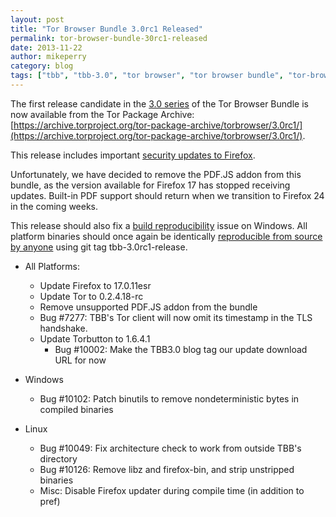 ```yaml
---
layout: post
title: "Tor Browser Bundle 3.0rc1 Released"
permalink: tor-browser-bundle-30rc1-released
date: 2013-11-22
author: mikeperry
category: blog
tags: ["tbb", "tbb-3.0", "tor browser", "tor browser bundle", "tor-browser-bundle"]
---
```


The first release candidate in the [3.0 series](https://blog.torproject.org/category/tags/tbb-30) of the Tor Browser Bundle is now available from the Tor Package Archive:  
 [https://archive.torproject.org/tor-package-archive/torbrowser/3.0rc1/](https://archive.torproject.org/tor-package-archive/torbrowser/3.0rc1/).

This release includes important [security updates to Firefox](https://www.mozilla.org/security/known-vulnerabilities/firefoxESR.html#firefox17.0.11).

Unfortunately, we have decided to remove the PDF.JS addon from this bundle, as the version available for Firefox 17 has stopped receiving updates. Built-in PDF support should return when we transition to Firefox 24 in the coming weeks.

This release should also fix a [build reproducibility](https://trac.torproject.org/projects/tor/ticket/10102) issue on Windows. All platform binaries should once again be identically [reproducible from source by anyone](https://gitweb.torproject.org/builders/tor-browser-bundle.git/blob/HEAD:/gitian/README.build) using git tag tbb-3.0rc1-release.

- All Platforms:
  - Update Firefox to 17.0.11esr
  - Update Tor to 0.2.4.18-rc
  - Remove unsupported PDF.JS addon from the bundle
  - Bug #7277: TBB's Tor client will now omit its timestamp in the TLS handshake.
  - Update Torbutton to 1.6.4.1
    - Bug #10002: Make the TBB3.0 blog tag our update download URL for now 

- Windows
  - Bug #10102: Patch binutils to remove nondeterministic bytes in compiled binaries 

- Linux
  - Bug #10049: Fix architecture check to work from outside TBB's directory
  - Bug #10126: Remove libz and firefox-bin, and strip unstripped binaries
  - Misc: Disable Firefox updater during compile time (in addition to pref) 

